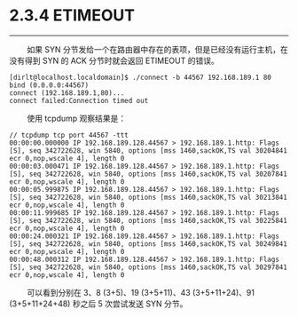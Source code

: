 # 2.3.4 ETIMEOUT
***

&emsp;&emsp;
如果 SYN 分节发给一个在路由器中存在的表项，但是已经没有运行主机，在没有得到 SYN 的 ACK 分节时就会返回 ETIMEOUT 的错误。

    [dirlt@localhost.localdomain]$ ./connect -b 44567 192.168.189.1 80
    bind (0.0.0.0:44567)
    connect (192.168.189.1,80)...
    connect failed:Connection timed out

&emsp;&emsp;
使用 tcpdump 观察结果是：

    // tcpdump tcp port 44567 -ttt
    00:00:00.000000 IP 192.168.189.128.44567 > 192.168.189.1.http: Flags [S], seq 342722628, win 5840, options [mss 1460,sackOK,TS val 30204841 ecr 0,nop,wscale 4], length 0
    00:00:03.000471 IP 192.168.189.128.44567 > 192.168.189.1.http: Flags [S], seq 342722628, win 5840, options [mss 1460,sackOK,TS val 30207841 ecr 0,nop,wscale 4], length 0
    00:00:05.999875 IP 192.168.189.128.44567 > 192.168.189.1.http: Flags [S], seq 342722628, win 5840, options [mss 1460,sackOK,TS val 30213841 ecr 0,nop,wscale 4], length 0
    00:00:11.999685 IP 192.168.189.128.44567 > 192.168.189.1.http: Flags [S], seq 342722628, win 5840, options [mss 1460,sackOK,TS val 30225841 ecr 0,nop,wscale 4], length 0
    00:00:24.000321 IP 192.168.189.128.44567 > 192.168.189.1.http: Flags [S], seq 342722628, win 5840, options [mss 1460,sackOK,TS val 30249841 ecr 0,nop,wscale 4], length 0
    00:00:48.000312 IP 192.168.189.128.44567 > 192.168.189.1.http: Flags [S], seq 342722628, win 5840, options [mss 1460,sackOK,TS val 30297841 ecr 0,nop,wscale 4], length 0

&emsp;&emsp;
可以看到分别在 3、8 (3+5)、19 (3+5+11)、43 (3+5+11+24)、91 (3+5+11+24+48) 秒之后 5 次尝试发送 SYN 分节。